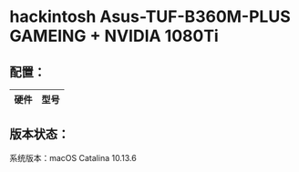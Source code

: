 # hackintosh Asus-TUF-B360M-PLUS GAMEING + NVIDIA 1080Ti

## 配置：

| 硬件 | 型号 | 
| --- | --- |

## 版本状态：

系统版本：macOS Catalina 10.13.6
